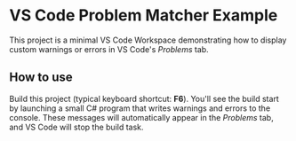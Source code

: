 # VS Code Problem Matcher Example

This project is a minimal VS Code Workspace demonstrating how to display custom warnings or errors in VS Code's _Problems_ tab.

## How to use

Build this project (typical keyboard shortcut: **F6**).
You'll see the build start by launching a small C# program that writes warnings and errors to the console.
These messages will automatically appear in the _Problems_ tab, and VS Code will stop the build task.
